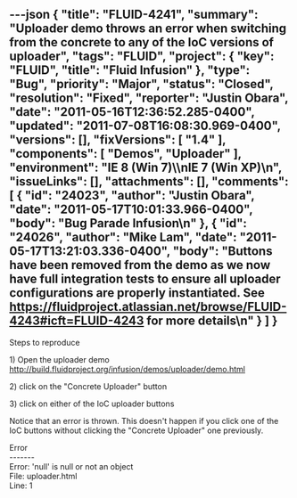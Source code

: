 ---json
{
  "title": "FLUID-4241",
  "summary": "Uploader demo throws an error when switching from the concrete to any of the IoC versions of uploader",
  "tags": "FLUID",
  "project": {
    "key": "FLUID",
    "title": "Fluid Infusion"
  },
  "type": "Bug",
  "priority": "Major",
  "status": "Closed",
  "resolution": "Fixed",
  "reporter": "Justin Obara",
  "date": "2011-05-16T12:36:52.285-0400",
  "updated": "2011-07-08T16:08:30.969-0400",
  "versions": [],
  "fixVersions": [
    "1.4"
  ],
  "components": [
    "Demos",
    "Uploader"
  ],
  "environment": "IE 8 (Win 7)\\\nIE 7 (Win XP)\n",
  "issueLinks": [],
  "attachments": [],
  "comments": [
    {
      "id": "24023",
      "author": "Justin Obara",
      "date": "2011-05-17T10:01:33.966-0400",
      "body": "Bug Parade Infusion\n"
    },
    {
      "id": "24026",
      "author": "Mike Lam",
      "date": "2011-05-17T13:21:03.336-0400",
      "body": "Buttons have been removed from the demo as we now have full integration tests to ensure all uploader configurations are properly instantiated.  See <https://fluidproject.atlassian.net/browse/FLUID-4243#icft=FLUID-4243> for more details\n"
    }
  ]
}
---
Steps to reproduce

1\) Open the uploader demo\
<http://build.fluidproject.org/infusion/demos/uploader/demo.html>

2\) click on the "Concrete Uploader" button

3\) click on either of the IoC uploader buttons

Notice that an error is thrown. This doesn't happen if you click one of the IoC buttons without clicking the "Concrete Uploader" one previously.

Error\
\-------\
Error: 'null' is null or not an object\
File: uploader.html\
Line: 1

        
